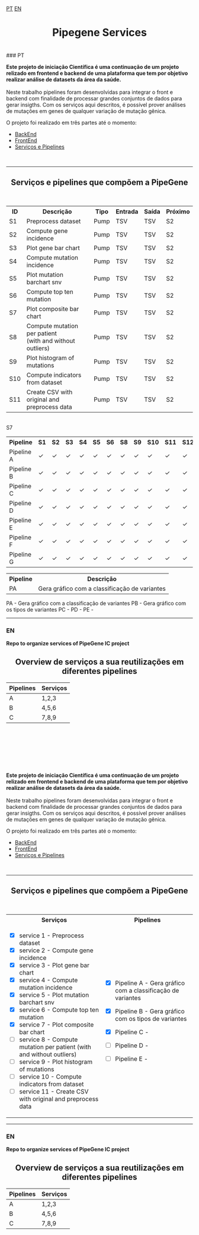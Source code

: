 
[PT](#pt)
[EN](#en)
<h1 align="center"> Pipegene Services</h1><br>
### PT <br>




**Este projeto de iniciação Científica é uma continuação de um projeto relizado em frontend e backend de uma plataforma que tem por objetivo realizar análise de datasets da área da saúde.** <br><br>
Neste trabalho pipelines foram desenvolvidas para integrar o front e backend com finalidade de processar grandes conjuntos de dados para gerar insigths. Com os serviços aqui descritos, é possível prover análises de mutações em genes de qualquer variação de mutação gênica.


O projeto foi realizado em três partes até o momento:
- [BackEnd](https://github.com/viniciuslsilva/ifsp-prj-pipegene)
- [FrontEnd](https://github.com/LucasGTeixeira/pipegene-frontend)
- [Serviços e Pipelines](https://github.com/lucas-ifsp/pipegene-services)
<br>

 ---

<h2 align="center"> Serviços e pipelines que compõem a PipeGene</h2><br>
<table align="center">
  <tr>
    <th>ID</th>
    <th> Descrição </th>
    <th>Tipo</th>
    <th>Entrada</th>
    <th>Saída</th>
    <th>Próximo</th>
  </tr>
  <tr>
    <td> S1 </td>
    <td> Preprocess dataset </td>
    <td> Pump </td>
    <td> TSV </td>
    <td> TSV </td>
    <td> S2 </td>
  </tr>
   <tr>
    <td> S2 </td>
    <td> Compute gene incidence </td>
    <td> Pump </td>
    <td> TSV </td>
    <td> TSV </td>
    <td> S2 </td>
  </tr>
   <tr>
    <td> S3 </td>
    <td> Plot gene bar chart </td>
    <td> Pump </td>
    <td> TSV </td>
    <td> TSV </td>
    <td> S2 </td>
  </tr>
   <tr>
    <td> S4 </td>
    <td> Compute mutation incidence</td>
    <td> Pump </td>
    <td> TSV </td>
    <td> TSV </td>
    <td> S2 </td>
  </tr>
   <tr>
    <td> S5 </td>
    <td> Plot mutation barchart snv </td>
    <td> Pump </td>
    <td> TSV </td>
    <td> TSV </td>
    <td> S2 </td>
  </tr>  
   <tr>
    <td> S6 </td>
    <td> Compute top ten mutation </td>
    <td> Pump </td>
    <td> TSV </td>
    <td> TSV </td>
    <td> S2 </td>
  </tr>
   <tr>
    <td> S7 </td>
    <td> Plot composite bar chart </td>
    <td> Pump </td>
    <td> TSV </td>
    <td> TSV </td>
    <td> S2 </td>
  </tr>
    <tr>
    <td> S8 </td>
    <td> Compute mutation per patient <br> (with and without outliers) </td>
    <td> Pump </td>
    <td> TSV </td>
    <td> TSV </td>
    <td> S2 </td>
  </tr>
    <tr>
    <td> S9 </td>
    <td> Plot histogram of mutations </td>
    <td> Pump </td>
    <td> TSV </td>
    <td> TSV </td>
    <td> S2 </td>
  </tr>
    <tr>
    <td> S10 </td>
    <td> Compute indicators from dataset  </td>
    <td> Pump </td>
    <td> TSV </td>
    <td> TSV </td>
    <td> S2 </td>
  </tr>
    <tr>
    <td> S11 </td>
    <td> Create CSV with original and preprocess data </td>
    <td> Pump </td>
    <td> TSV </td>
    <td> TSV </td>
    <td> S2 </td>
  </tr> 
</table>


<table>
<table>
  <tr>
    <th>Pipeline</th>
    <th> S1 </th>
    <th> S2 </th>
    <th> S3 </th>
    <th> S4 </th>
    <th> S5 </th>
    <th> S6 </th
    <th> S7 </th>
    <th> S8 </th>
    <th> S9 </th>
    <th> S10 </th>
    <th> S11 </th>
    <th> S12 </th>
  </tr>
  <tr>
   <td> Pipeline A </td>
   <td> ✓  </td>
   <td> ✓  </td>
   <td> ✓  </td>
   <td> ✓  </td>
   <td> ✓  </td>
   <td> ✓  </td>
   <td> ✓  </td>
   <td> ✓  </td>
   <td> ✓  </td>
   <td> ✓  </td>
   <td> ✓  </td>
  </tr>
    <tr>
   <td> Pipeline B </td>
   <td> ✓  </td>
   <td> ✓  </td>
   <td> ✓  </td>
   <td> ✓  </td>
   <td> ✓  </td>
   <td> ✓  </td>
   <td> ✓  </td>
   <td> ✓  </td>
   <td> ✓  </td>
   <td> ✓  </td>
   <td> ✓  </td>
  </tr>
    <tr>
   <td> Pipeline C </td>
   <td> ✓  </td>
   <td> ✓  </td>
   <td> ✓  </td>
   <td> ✓  </td>
   <td> ✓  </td>
   <td> ✓  </td>
   <td> ✓  </td>
   <td> ✓  </td>
   <td> ✓  </td>
   <td> ✓  </td>
   <td> ✓  </td>
  </tr>
    <tr>
   <td> Pipeline D </td>
   <td> ✓  </td>
   <td> ✓  </td>
   <td> ✓  </td>
   <td> ✓  </td>
   <td> ✓  </td>
   <td> ✓  </td>
   <td> ✓  </td>
   <td> ✓  </td>
   <td> ✓  </td>
   <td> ✓  </td>
   <td> ✓  </td>
  </tr>
    <tr>
   <td> Pipeline E </td>
   <td> ✓  </td>
   <td> ✓  </td>
   <td> ✓  </td>
   <td> ✓  </td>
   <td> ✓  </td>
   <td> ✓  </td>
   <td> ✓  </td>
   <td> ✓  </td>
   <td> ✓  </td>
   <td> ✓  </td>
   <td> ✓  </td>
  </tr>
    <tr>
   <td> Pipeline F </td>
   <td> ✓  </td>
   <td> ✓  </td>
   <td> ✓  </td>
   <td> ✓  </td>
   <td> ✓  </td>
   <td> ✓  </td>
   <td> ✓  </td>
   <td> ✓  </td>
   <td> ✓  </td>
   <td> ✓  </td>
   <td> ✓  </td>
  </tr>
    <tr>
   <td> Pipeline G </td>
   <td> ✓  </td>
   <td> ✓  </td>
   <td> ✓  </td>
   <td> ✓  </td>
   <td> ✓  </td>
   <td> ✓  </td>
   <td> ✓  </td>
   <td> ✓  </td>
   <td> ✓  </td>
   <td> ✓  </td>
   <td> ✓  </td>
  </tr>
  
</table>

<table>
  <tr>
    <th>Pipeline</th>
    <th> Descrição </th>
  </tr>
  <tr>
  <td> PA </td>
   <td> Gera gráfico com a classificação de variantes </td>
  </tr>

</table>

PA - Gera gráfico com a classificação de variantes 
PB - Gera gráfico com os tipos de variantes 
PC - 
PD -
PE - 
    

 ---
###  EN


**Repo to organize services of PipeGene IC project** <br>
<h2 align="center">  Overview de serviços a sua reutilizações em diferentes pipelines </h2>

| Pipelines | Serviços |
|-----------|----------|
| A         |  1,2,3   | 
| B         |  4,5,6   |
| C         |  7,8,9   |





<br><br><br><br><br><br>





















**Este projeto de iniciação Científica é uma continuação de um projeto relizado em frontend e backend de uma plataforma que tem por objetivo realizar análise de datasets da área da saúde.** <br><br>
Neste trabalho pipelines foram desenvolvidas para integrar o front e backend com finalidade de processar grandes conjuntos de dados para gerar insigths. Com os serviços aqui descritos, é possível prover análises de mutações em genes de qualquer variação de mutação gênica.


O projeto foi realizado em três partes até o momento:
- [BackEnd](https://github.com/viniciuslsilva/ifsp-prj-pipegene)
- [FrontEnd](https://github.com/LucasGTeixeira/pipegene-frontend)
- [Serviços e Pipelines](https://github.com/lucas-ifsp/pipegene-services)
<br>

 ---

<h2 align="center"> Serviços e pipelines que compõem a PipeGene</h2><br>
<table align="center">
  <tr>
    <th> Serviços </th>
    <th>Pipelines</th>
  </tr>
  <tr>
  <td>
    
- [x] service 1  - Preprocess dataset
- [x] service 2  - Compute gene incidence
- [x] service 3  - Plot gene bar chart
- [x] service 4  - Compute mutation incidence
- [x] service 5  - Plot mutation barchart snv
- [x] service 6  - Compute top ten mutation
- [x] service 7  - Plot composite bar chart
- [ ] service 8  - Compute mutation per patient (with and without outliers)
- [ ] service 9  - Plot histogram of mutations
- [ ] service 10 - Compute indicators from dataset
- [ ] service 11 - Create CSV with original and preprocess data
    
</td>
  <td>

- [x] Pipeline A - Gera gráfico com a classificação de variantes 
- [x] Pipeline B - Gera gráfico com os tipos de variantes 
- [x] Pipeline C - 
- [ ] Pipeline D -
- [ ] Pipeline E - 
    
  </pre>
  </td>
</tr>
</table>


 ---
###  EN


**Repo to organize services of PipeGene IC project** <br>
<h2 align="center">  Overview de serviços a sua reutilizações em diferentes pipelines </h2>

| Pipelines | Serviços |
|-----------|----------|
| A         |  1,2,3   | 
| B         |  4,5,6   |
| C         |  7,8,9   |


